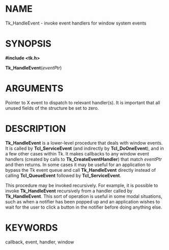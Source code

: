 # NAME

Tk_HandleEvent - invoke event handlers for window system events

# SYNOPSIS

**#include \<tk.h\>**

**Tk_HandleEvent**(*eventPtr*)

# ARGUMENTS

Pointer to X event to dispatch to relevant handler(s). It is important
that all unused fields of the structure be set to zero.

# DESCRIPTION

**Tk_HandleEvent** is a lower-level procedure that deals with window
events. It is called by **Tcl_ServiceEvent** (and indirectly by
**Tcl_DoOneEvent**), and in a few other cases within Tk. It makes
callbacks to any window event handlers (created by calls to
**Tk_CreateEventHandler**) that match *eventPtr* and then returns. In
some cases it may be useful for an application to bypass the Tk event
queue and call **Tk_HandleEvent** directly instead of calling
**Tcl_QueueEvent** followed by **Tcl_ServiceEvent**.

This procedure may be invoked recursively. For example, it is possible
to invoke **Tk_HandleEvent** recursively from a handler called by
**Tk_HandleEvent**. This sort of operation is useful in some modal
situations, such as when a notifier has been popped up and an
application wishes to wait for the user to click a button in the
notifier before doing anything else.

# KEYWORDS

callback, event, handler, window

<!---
Copyright (c) 1990-1992 The Regents of the University of California
Copyright (c) 1994-1996 Sun Microsystems, Inc
-->


